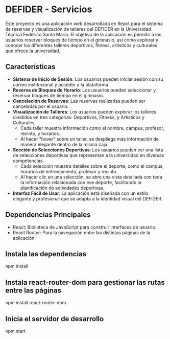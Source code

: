 # DEFIDER - Servicios

Este proyecto es una aplicación web desarrollada en React para el sistema de reservas y visualización de talleres del DEFIDER en la Universidad Técnica Federico Santa María. El objetivo de la aplicación es permitir a los usuarios reservar bloques de tiempo en el gimnasio, así como explorar y conocer los diferentes talleres deportivos, fitness, artísticos y culturales que ofrece la universidad.

## Características

- **Sistema de Inicio de Sesión**: Los usuarios pueden iniciar sesión con su correo institucional y acceder a la plataforma.
- **Reserva de Bloques de Horario**: Los usuarios pueden seleccionar y reservar bloques de tiempo en el gimnasio.
- **Cancelación de Reservas**: Las reservas realizadas pueden ser canceladas por el usuario.
- **Visualización de Talleres**: Los usuarios pueden explorar los talleres divididos en tres categorías: Deportivos, Fitness, y Artísticos y Culturales.
  - Cada taller muestra información como el nombre, campus, profesor, recinto, y horarios.
  - Al hacer "hover" sobre un taller, se despliega más información de manera elegante dentro de la misma caja.
- **Sección de Selecciones Deportivas**: Los usuarios pueden ver una lista de selecciones deportivas que representan a la universidad en diversas competencias.
  - Cada selección muestra detalles sobre el deporte, como el campus, horarios de entrenamiento, profesor y recinto.
  - Al hacer clic en una selección, se abre una vista detallada con toda la información relacionada con ese deporte, facilitando la planificación de actividades deportivas.
- **Interfaz Fácil de Usar**: La aplicación está diseñada con un estilo elegante y profesional que se adapta a la identidad visual del DEFIDER.

## Dependencias Principales

- React: Biblioteca de JavaScript para construir interfaces de usuario.
- React Router: Para la navegación entre las distintas páginas de la aplicación.

## Instala las dependencias
npm install

## Instala react-router-dom para gestionar las rutas entre las páginas
npm install react-router-dom

## Inicia el servidor de desarrollo
npm start
